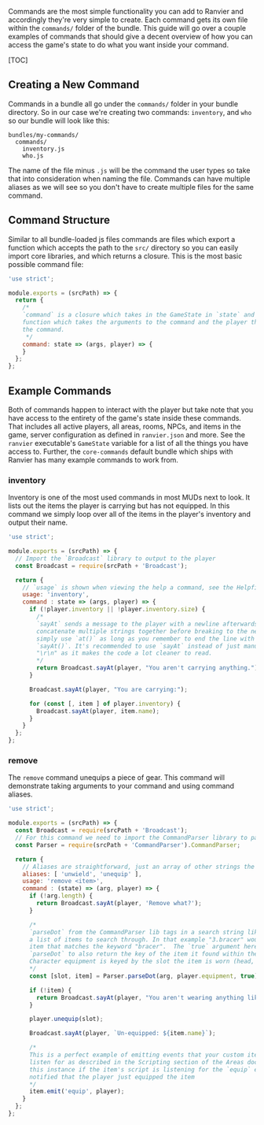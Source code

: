Commands are the most simple functionality you can add to Ranvier and accordingly they're very simple to create. Each
command gets its own file within the `commands/` folder of the bundle. This guide will go over a couple examples of
commands that should give a decent overview of how you can access the game's state to do what you want inside your command.

[TOC]

## Creating a New Command

Commands in a bundle all go under the `commands/` folder in your bundle directory. So in our case we're creating two
commands: `inventory`, and `who` so our bundle will look like this:

```
bundles/my-commands/
  commands/
    inventory.js
    who.js
```

The name of the file minus `.js` will be the command the user types so take that into consideration when naming the
file. Commands can have multiple aliases as we will see so you don't have to create multiple files for the same command.

## Command Structure

Similar to all bundle-loaded js files commands are files which export a function which accepts the path to the `src/`
directory so you can easily import core libraries, and which returns a closure. This is the most basic possible
command file:

```javascript
'use strict';

module.exports = (srcPath) => {
  return {
    /*
    `command` is a closure which takes in the GameState in `state` and returns a
    function which takes the arguments to the command and the player that executed
    the command.
     */
    command: state => (args, player) => {
    }
  };
};
```

## Example Commands

Both of  commands happen to interact with the player but take note that you have access to the entirety of the game's
state inside these commands. That includes all active players, all areas, rooms, NPCs, and items in the game, server
configuration as defined in `ranvier.json` and more. See the `ranvier` executable's `GameState` variable for a list of
all the things you have access to. Further, the `core-commands` default bundle which ships with Ranvier has many example
commands to work from.

### inventory

Inventory is one of the most used commands in most MUDs next to look. It lists out the items the player is carrying but
has not equipped. In this command we simply loop over all of the items in the player's inventory and output their name.

```javascript
'use strict';

module.exports = (srcPath) => {
  // Import the `Broadcast` library to output to the player
  const Broadcast = require(srcPath + 'Broadcast');

  return {
    // `usage` is shown when viewing the help a command, see the Helpfiles section for more detail
    usage: 'inventory',
    command : state => (args, player) => {
      if (!player.inventory || !player.inventory.size) {
        /*
        `sayAt` sends a message to the player with a newline afterwards. If you need to
        concatenate multiple strings together before breaking to the next line you can
        simply use `at()` as long as you remember to end the line with a newline using
        `sayAt()`. It's recommended to use `sayAt` instead of just manually appending
        "\r\n" as it makes the code a lot cleaner to read.
        */
        return Broadcast.sayAt(player, "You aren't carrying anything.");
      }

      Broadcast.sayAt(player, "You are carrying:");

      for (const [, item ] of player.inventory) {
        Broadcast.sayAt(player, item.name);
      }
    }
  };
};
```

### remove

The `remove` command unequips a piece of gear. This command will demonstrate taking arguments to your command and using
command aliases.

```javascript
'use strict';

module.exports = (srcPath) => {
  const Broadcast = require(srcPath + 'Broadcast');
  // For this command we need to import the CommandParser library to parse the argument to `remove`
  const Parser = require(srcPath + 'CommandParser').CommandParser;

  return {
    // Aliases are straightforward, just an array of other strings the player can type to call this command
    aliases: [ 'unwield', 'unequip' ],
    usage: 'remove <item>',
    command : (state) => (arg, player) => {
      if (!arg.length) {
        return Broadcast.sayAt(player, 'Remove what?');
      }

      /*
      `parseDot` from the CommandParser lib tags in a search string like "3.bracer" and
      a list of items to search through. In that example "3.bracer" would find the 3rd
      item that matches the keyword "bracer".  The `true` argument here just tells
      `parseDot` to also return the key of the item it found within the list as
      Character equipment is keyed by the slot the item is worn (head, wrist, etc.)
      */
      const [slot, item] = Parser.parseDot(arg, player.equipment, true);

      if (!item) {
        return Broadcast.sayAt(player, "You aren't wearing anything like that.");
      }

      player.unequip(slot);

      Broadcast.sayAt(player, `Un-equipped: ${item.name}`);

      /*
      This is a perfect example of emitting events that your custom item scripts will
      listen for as described in the Scripting section of the Areas documentation. In
      this instance if the item's script is listening for the `equip` event it will be
      notified that the player just equipped the item
      */
      item.emit('equip', player);
    }
  };
};
```
